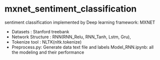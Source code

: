 # mxnet_sentiment_classification
sentiment classification implemented by Deep learning framework: MXNET
*  Datasets : Stanford treebank 
*  Network Structure : RNN(RNN_Relu, RNN_Tanh, Lstm, Gru),
*  Tokenize tool : NLTK(nltk.tokenize)
*  Preprocess.py: Generate data text file and labels Model_RNN.ipynb: all the modeling and their performance
